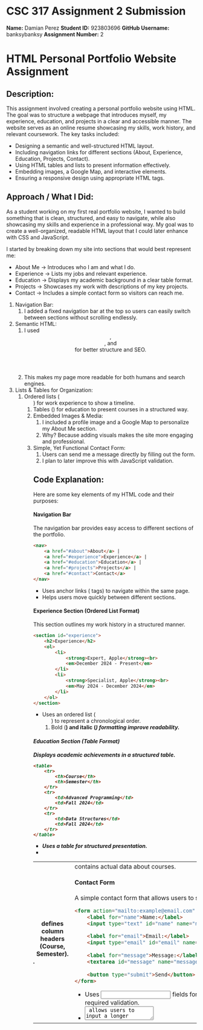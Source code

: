 # CSC 317 Assignment 2 Submission
**Name:** Damian Perez
**Student ID:** 923803696
**GitHub Username:** banksybanksy
**Assignment Number:** 2

# HTML Personal Portfolio Website Assignment
## Description:
This assignment involved creating a personal portfolio website using HTML. The goal was to structure a webpage that introduces myself, my experience, education, and projects in a clear and accessible manner. The website serves as an online resume showcasing my skills, work history, and relevant coursework. The key tasks included:
- Designing a semantic and well-structured HTML layout.
- Including navigation links for different sections (About, Experience, Education, Projects, Contact).
- Using HTML tables and lists to present information effectively.
- Embedding images, a Google Map, and interactive elements.
- Ensuring a responsive design using appropriate HTML tags.

## Approach / What I Did:
As a student working on my first real portfolio website, I wanted to build something that is clean, structured, and easy to navigate, while also showcasing my skills and experience in a professional way. My goal was to create a well-organized, readable HTML layout that I could later enhance with CSS and JavaScript.

I started by breaking down my site into sections that would best represent me:
- About Me → Introduces who I am and what I do.
- Experience → Lists my jobs and relevant experience.
- Education → Displays my academic background in a clear table format.
- Projects → Showcases my work with descriptions of my key projects.
- Contact → Includes a simple contact form so visitors can reach me.

1. Navigation Bar:
   1. I added a fixed navigation bar at the top so users can easily switch between sections without scrolling endlessly.
2. Semantic HTML:
   1. I used <header>, <section>, and <footer> for better structure and SEO.
   2. This makes my page more readable for both humans and search engines.
3. Lists & Tables for Organization:
   1. Ordered lists (<ol>) for work experience to show a timeline.
   2. Tables (<table>) for education to present courses in a structured way.
4. Embedded Images & Media:
   1. I included a profile image and a Google Map to personalize my About Me section.
   2. Why? Because adding visuals makes the site more engaging and professional.
5. Simple, Yet Functional Contact Form:
   1. Users can send me a message directly by filling out the form.
   2. I plan to later improve this with JavaScript validation.


## Code Explanation:
Here are some key elements of my HTML code and their purposes:

#### Navigation Bar
The navigation bar provides easy access to different sections of the portfolio.

```html
<nav>
    <a href="#about">About</a> |
    <a href="#experience">Experience</a> |
    <a href="#education">Education</a> |
    <a href="#projects">Projects</a> |
    <a href="#contact">Contact</a>
</nav>
```
- Uses anchor links (<a> tags) to navigate within the same page.
- Helps users move quickly between different sections.

#### Experience Section (Ordered List Format)
This section outlines my work history in a structured manner.
```html
<section id="experience">
    <h2>Experience</h2>
    <ol>
        <li>
            <strong>Expert, Apple</strong><br>
            <em>December 2024 - Present</em>
        </li>
        <li>
            <strong>Specialist, Apple</strong><br>
            <em>May 2024 - December 2024</em>
        </li>
    </ol>
</section>
```
- Uses an ordered list (<ol>) to represent a chronological order.
- Bold (<strong>) and italic (<em>) formatting improve readability.

#### Education Section (Table Format)
Displays academic achievements in a structured table.

```html
<table>
    <tr>
        <th>Course</th>
        <th>Semester</th>
    </tr>
    <tr>
        <td>Advanced Programming</td>
        <td>Fall 2024</td>
    </tr>
    <tr>
        <td>Data Structures</td>
        <td>Fall 2024</td>
    </tr>
</table>
```
- Uses a table for structured presentation.
- <th> defines column headers (Course, Semester).
- <td> contains actual data about courses.

#### Contact Form
A simple contact form that allows users to send messages.

``` html
<form action="mailto:example@email.com" method="post">
    <label for="name">Name:</label>
    <input type="text" id="name" name="name" required><br>

    <label for="email">Email:</label>
    <input type="email" id="email" name="email" required><br>
    
    <label for="message">Message:</label>
    <textarea id="message" name="message" required></textarea><br>
    
    <button type="submit">Send</button>
</form>
```

- Uses <input> fields for name and email with required validation.
- <textarea> allows users to input a longer message.
- <button> submits the form via email (mailto:).
